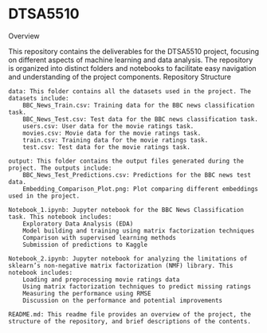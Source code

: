 # DTSA5510

Overview

This repository contains the deliverables for the DTSA5510 project, focusing on different aspects of machine learning and data analysis. The repository is organized into distinct folders and notebooks to facilitate easy navigation and understanding of the project components.
Repository Structure

    data: This folder contains all the datasets used in the project. The datasets include:
        BBC_News_Train.csv: Training data for the BBC news classification task.
        BBC_News_Test.csv: Test data for the BBC news classification task.
        users.csv: User data for the movie ratings task.
        movies.csv: Movie data for the movie ratings task.
        train.csv: Training data for the movie ratings task.
        test.csv: Test data for the movie ratings task.

    output: This folder contains the output files generated during the project. The outputs include:
        BBC_News_Test_Predictions.csv: Predictions for the BBC news test data.
        Embedding_Comparison_Plot.png: Plot comparing different embeddings used in the project.

    Notebook_1.ipynb: Jupyter notebook for the BBC News Classification task. This notebook includes:
        Exploratory Data Analysis (EDA)
        Model building and training using matrix factorization techniques
        Comparison with supervised learning methods
        Submission of predictions to Kaggle

    Notebook_2.ipynb: Jupyter notebook for analyzing the limitations of sklearn’s non-negative matrix factorization (NMF) library. This notebook includes:
        Loading and preprocessing movie ratings data
        Using matrix factorization techniques to predict missing ratings
        Measuring the performance using RMSE
        Discussion on the performance and potential improvements

    README.md: This readme file provides an overview of the project, the structure of the repository, and brief descriptions of the contents.
